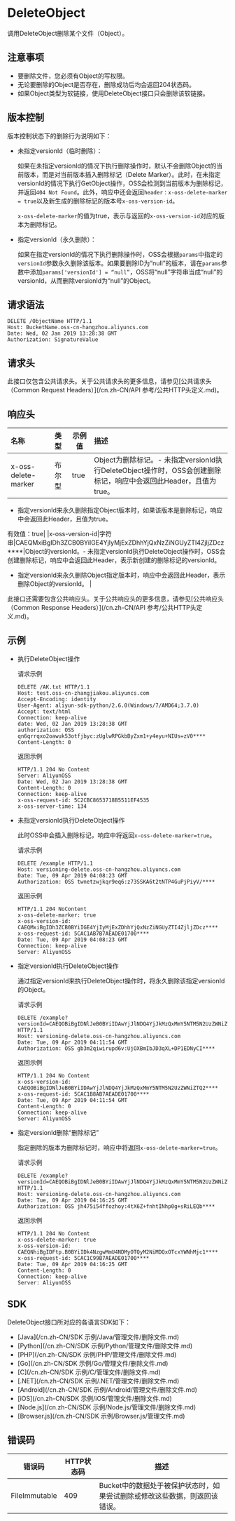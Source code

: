 # DeleteObject

调用DeleteObject删除某个文件（Object）。

## 注意事项

-   要删除文件，您必须有Object的写权限。
-   无论要删除的Object是否存在，删除成功后均会返回204状态码。
-   如果Object类型为软链接，使用DeleteObject接口只会删除该软链接。

## 版本控制

版本控制状态下的删除行为说明如下：

-   未指定versionId（临时删除）：

    如果在未指定versionId的情况下执行删除操作时，默认不会删除Object的当前版本，而是对当前版本插入删除标记（Delete Marker）。此时，在未指定versionId的情况下执行GetObject操作，OSS会检测到当前版本为删除标记，并返回`404 Not Found`。此外，响应中还会返回`header：x-oss-delete-marker = true`以及新生成的删除标记的版本号`x-oss-version-id`。

    `x-oss-delete-marker`的值为true，表示与返回的`x-oss-version-id`对应的版本为删除标记。

-   指定versionId（永久删除）：

    如果在指定versionId的情况下执行删除操作时，OSS会根据`params`中指定的`versionId`参数永久删除该版本。如果要删除ID为“null”的版本，请在`params`参数中添加`params['versionId'] = “null”`，OSS将“null”字符串当成“null”的versionId，从而删除versionId为“null”的Object。


## 请求语法

```
DELETE /ObjectName HTTP/1.1
Host: BucketName.oss-cn-hangzhou.aliyuncs.com
Date: Wed, 02 Jan 2019 13:28:38 GMT
Authorization: SignatureValue
```

## 请求头

此接口仅包含公共请求头。关于公共请求头的更多信息，请参见[公共请求头（Common Request Headers）](/cn.zh-CN/API 参考/公共HTTP头定义.md)。

## 响应头

|名称|类型|示例值|描述|
|:-|:-|---|:-|
|x-oss-delete-marker|布尔型|true|Object为删除标记。-   未指定versionId执行DeleteObject操作时，OSS会创建删除标记，响应中会返回此Header，且值为true。
-   指定versionId来永久删除指定Object版本时，如果该版本是删除标记，响应中会返回此Header，且值为true。

有效值：true|
|x-oss-version-id|字符串|CAEQMxiBgIDh3ZCB0BYiIGE4YjIyMjExZDhhYjQxNzZiNGUyZTI4ZjljZDcz\*\*\*\*|Object的versionId。-   未指定versionId执行DeleteObject操作时，OSS会创建删除标记，响应中会返回此Header，表示新创建的删除标记的versionId。
-   指定versionId来永久删除Object指定版本时，响应中会返回此Header，表示删除Object的versionId。 |

此接口还需要包含公共响应头。关于公共响应头的更多信息，请参见[公共响应头（Common Response Headers）](/cn.zh-CN/API 参考/公共HTTP头定义.md)。

## 示例

-   执行DeleteObject操作

    请求示例

    ```
    DELETE /AK.txt HTTP/1.1
    Host: test.oss-cn-zhangjiakou.aliyuncs.com
    Accept-Encoding: identity
    User-Agent: aliyun-sdk-python/2.6.0(Windows/7/AMD64;3.7.0)
    Accept: text/html
    Connection: keep-alive
    date: Wed, 02 Jan 2019 13:28:38 GMT
    authorization: OSS qn6qrrqxo2oawuk53otfjbyc:zUglwRPGkbByZxm1+y4eyu+NIUs=zV0****
    Content-Length: 0
    ```

    返回示例

    ```
    HTTP/1.1 204 No Content
    Server: AliyunOSS
    Date: Wed, 02 Jan 2019 13:28:38 GMT
    Content-Length: 0
    Connection: keep-alive
    x-oss-request-id: 5C2CBC8653718B5511EF4535
    x-oss-server-time: 134
    ```

-   未指定versionId执行DeleteObject操作

    此时OSS中会插入删除标记，响应中将返回`x-oss-delete-marker=true`。

    请求示例

    ```
    DELETE /example HTTP/1.1
    Host: versioning-delete.oss-cn-hangzhou.aliyuncs.com
    Date: Tue, 09 Apr 2019 04:08:23 GMT
    Authorization: OSS twnetzwjkqr9eq6:z73SSKA6t2tNTP4GuPjPiyV/****
    ```

    返回示例

    ```
    HTTP/1.1 204 NoContent
    x-oss-delete-marker: true
    x-oss-version-id: CAEQMxiBgIDh3ZCB0BYiIGE4YjIyMjExZDhhYjQxNzZiNGUyZTI4ZjljZDcz****
    x-oss-request-id: 5CAC1AB7B7AEADE01700****
    Date: Tue, 09 Apr 2019 04:08:23 GMT
    Connection: keep-alive
    Server: AliyunOSS
    ```

-   指定versionId执行DeleteObject操作

    通过指定versionId来执行DeleteObject操作时，将永久删除该指定versionId的Object。

    请求示例

    ```
    DELETE /example?versionId=CAEQOBiBgIDNlJeB0BYiIDAwYjJlNDQ4YjJkMzQxMmY5NTM5N2UzZWNiZTQ2**** HTTP/1.1
    Host: versioning-delete.oss-cn-hangzhou.aliyuncs.com
    Date: Tue, 09 Apr 2019 04:11:54 GMT
    Authorization: OSS gb3m2qiwirupd6v:UjOXBmIbJD3qXL+DP1EDNyCI****
    ```

    返回示例

    ```
    HTTP/1.1 204 No Content
    x-oss-version-id: CAEQOBiBgIDNlJeB0BYiIDAwYjJlNDQ4YjJkMzQxMmY5NTM5N2UzZWNiZTQ2****
    x-oss-request-id: 5CAC1B8AB7AEADE01700****
    Date: Tue, 09 Apr 2019 04:11:54 GMT
    Content-Length: 0
    Connection: keep-alive
    Server: AliyunOSS
    ```

-   指定versionId删除“删除标记”

    指定删除的版本为删除标记时，响应中将返回`x-oss-delete-marker=true`。

    请求示例

    ```
    DELETE /example?versionId=CAEQOBiBgIDNlJeB0BYiIDAwYjJlNDQ4YjJkMzQxMmY5NTM5N2UzZWNiZTQ2**** HTTP/1.1
    Host: versioning-delete.oss-cn-hangzhou.aliyuncs.com
    Date: Tue, 09 Apr 2019 04:16:25 GMT
    Authorization: OSS jh475i54ffozhoy:4tX6Z+fnhtINhp0g+sRiLEQb****
    ```

    返回示例

    ```
    HTTP/1.1 204 No Content
    x-oss-delete-marker: true
    x-oss-version-id: CAEQNhiBgIDFtp.B0BYiIDk4NzgwMmU4NDMyOTQyM2NiMDQxOTcxYWNhMjc1****
    x-oss-request-id: 5CAC1C99B7AEADE01700****
    Date: Tue, 09 Apr 2019 04:16:25 GMT
    Content-Length: 0
    Connection: keep-alive
    Server: AliyunOSS
    ```


## SDK

DeleteObject接口所对应的各语言SDK如下：

-   [Java](/cn.zh-CN/SDK 示例/Java/管理文件/删除文件.md)
-   [Python](/cn.zh-CN/SDK 示例/Python/管理文件/删除文件.md)
-   [PHP](/cn.zh-CN/SDK 示例/PHP/管理文件/删除文件.md)
-   [Go](/cn.zh-CN/SDK 示例/Go/管理文件/删除文件.md)
-   [C](/cn.zh-CN/SDK 示例/C/管理文件/删除文件.md)
-   [.NET](/cn.zh-CN/SDK 示例/.NET/管理文件/删除文件.md)
-   [Android](/cn.zh-CN/SDK 示例/Android/管理文件/删除文件.md)
-   [iOS](/cn.zh-CN/SDK 示例/iOS/管理文件/删除文件.md)
-   [Node.js](/cn.zh-CN/SDK 示例/Node.js/管理文件/删除文件.md)
-   [Browser.js](/cn.zh-CN/SDK 示例/Browser.js/管理文件.md)

## 错误码

|错误码|HTTP状态码|描述|
|---|-------|--|
|FileImmutable|409|Bucket中的数据处于被保护状态时，如果尝试删除或修改这些数据，则返回该错误。|

